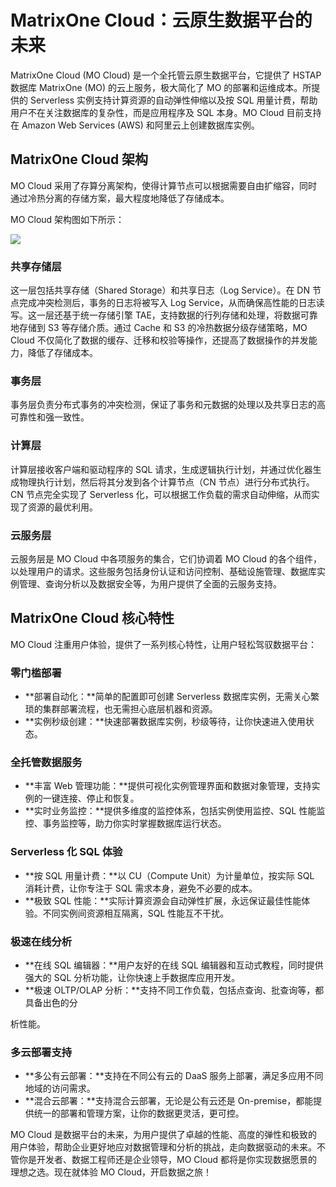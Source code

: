 # MatrixOne Cloud：云原生数据平台的未来

MatrixOne Cloud (MO Cloud) 是一个全托管云原生数据平台，它提供了 HSTAP 数据库 MatrixOne (MO) 的云上服务，极大简化了 MO 的部署和运维成本。所提供的 Serverless 实例支持计算资源的自动弹性伸缩以及按 SQL 用量计费，帮助用户不在关注数据库的复杂性，而是应用程序及 SQL 本身。MO Cloud 目前支持在 Amazon Web Services (AWS) 和阿里云上创建数据库实例。

## MatrixOne Cloud 架构

MO Cloud 采用了存算分离架构，使得计算节点可以根据需要自由扩缩容，同时通过冷热分离的存储方案，最大程度地降低了存储成本。

MO Cloud 架构图如下所示：

![](https://community-shared-data-1308875761.cos.ap-beijing.myqcloud.com/artwork/mocdocs/overview/moc-arch.png)

### 共享存储层

这一层包括共享存储（Shared Storage）和共享日志（Log Service）。在 DN 节点完成冲突检测后，事务的日志将被写入 Log Service，从而确保高性能的日志读写。这一层还基于统一存储引擎 TAE，支持数据的行列存储和处理，将数据可靠地存储到 S3 等存储介质。通过 Cache 和 S3 的冷热数据分级存储策略，MO Cloud 不仅简化了数据的缓存、迁移和校验等操作，还提高了数据操作的并发能力，降低了存储成本。

### 事务层

事务层负责分布式事务的冲突检测，保证了事务和元数据的处理以及共享日志的高可靠性和强一致性。

### 计算层

计算层接收客户端和驱动程序的 SQL 请求，生成逻辑执行计划，并通过优化器生成物理执行计划，然后将其分发到各个计算节点（CN 节点）进行分布式执行。CN 节点完全实现了 Serverless 化，可以根据工作负载的需求自动伸缩，从而实现了资源的最优利用。

### 云服务层

云服务层是 MO Cloud 中各项服务的集合，它们协调着 MO Cloud 的各个组件，以处理用户的请求。这些服务包括身份认证和访问控制、基础设施管理、数据库实例管理、查询分析以及数据安全等，为用户提供了全面的云服务支持。

## MatrixOne Cloud 核心特性

MO Cloud 注重用户体验，提供了一系列核心特性，让用户轻松驾驭数据平台：

### 零门槛部署

- **部署自动化：**简单的配置即可创建 Serverless 数据库实例，无需关心繁琐的集群部署流程，也无需担心底层机器和资源。
- **实例秒级创建：**快速部署数据库实例，秒级等待，让你快速进入使用状态。

### 全托管数据服务

- **丰富 Web 管理功能：**提供可视化实例管理界面和数据对象管理，支持实例的一键连接、停止和恢复。
- **实时业务监控：**提供多维度的监控体系，包括实例使用监控、SQL 性能监控、事务监控等，助力你实时掌握数据库运行状态。

### Serverless 化 SQL 体验

- **按 SQL 用量计费：**以 CU（Compute Unit）为计量单位，按实际 SQL 消耗计费，让你专注于 SQL 需求本身，避免不必要的成本。
- **极致 SQL 性能：**实际计算资源会自动弹性扩展，永远保证最佳性能体验。不同实例间资源相互隔离，SQL 性能互不干扰。

### 极速在线分析

- **在线 SQL 编辑器：**用户友好的在线 SQL 编辑器和互动式教程，同时提供强大的 SQL 分析功能，让你快速上手数据库应用开发。
- **极速 OLTP/OLAP 分析：**支持不同工作负载，包括点查询、批查询等，都具备出色的分

析性能。

### 多云部署支持

- **多公有云部署：**支持在不同公有云的 DaaS 服务上部署，满足多应用不同地域的访问需求。
- **混合云部署：**支持混合云部署，无论是公有云还是 On-premise，都能提供统一的部署和管理方案，让你的数据更灵活，更可控。

MO Cloud 是数据平台的未来，为用户提供了卓越的性能、高度的弹性和极致的用户体验，帮助企业更好地应对数据管理和分析的挑战，走向数据驱动的未来。不管你是开发者、数据工程师还是企业领导，MO Cloud 都将是你实现数据愿景的理想之选。现在就体验 MO Cloud，开启数据之旅！
